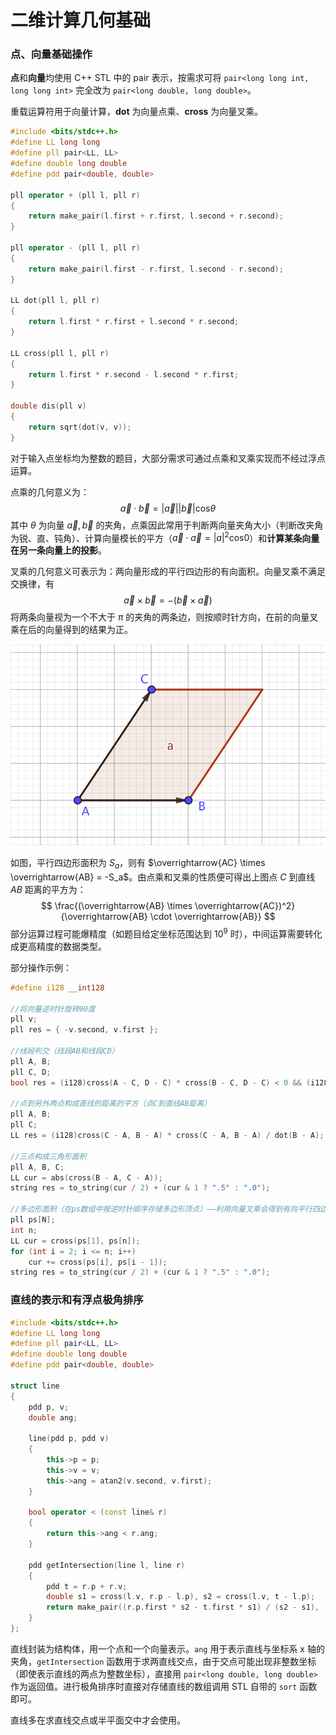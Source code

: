 # 二维计算几何基础

### 点、向量基础操作

**点**和**向量**均使用 C++ STL 中的 pair 表示，按需求可将 `pair<long long int, long long int>` 完全改为 `pair<long double, long double>`。

重载运算符用于向量计算，**dot** 为向量点乘、**cross** 为向量叉乘。

```c++
#include <bits/stdc++.h>
#define LL long long
#define pll pair<LL, LL>
#define double long double
#define pdd pair<double, double>

pll operator + (pll l, pll r)
{
    return make_pair(l.first + r.first, l.second + r.second);
}

pll operator - (pll l, pll r)
{
    return make_pair(l.first - r.first, l.second - r.second);
}

LL dot(pll l, pll r)
{
    return l.first * r.first + l.second * r.second;
}

LL cross(pll l, pll r)
{
    return l.first * r.second - l.second * r.first;
}

double dis(pll v)
{
    return sqrt(dot(v, v));
}
```

对于输入点坐标均为整数的题目，大部分需求可通过点乘和叉乘实现而不经过浮点运算。

点乘的几何意义为：
$$
\vec{a} \cdot \vec{b} = |\vec{a}||\vec{b}|\text{cos}{\theta}
$$
其中 $\theta$ 为向量 $\vec{a}, \vec{b}$ 的夹角，点乘因此常用于判断两向量夹角大小（判断改夹角为锐、直、钝角）、计算向量模长的平方（$\vec{a} \cdot \vec{a} = |a|^2 \text{cos}{0}$）和**计算某条向量在另一条向量上的投影**。

叉乘的几何意义可表示为：两向量形成的平行四边形的有向面积。向量叉乘不满足交换律，有
$$
\vec{a} \times \vec{b} = -(\vec{b} \times \vec{a})
$$
将两条向量视为一个不大于 $\pi$ 的夹角的两条边，则按顺时针方向，在前的向量叉乘在后的向量得到的结果为正。

![](image/1725966343696.png)

如图，平行四边形面积为 $S_a$，则有 $\overrightarrow{AC} \times \overrightarrow{AB} = -S_a$。由点乘和叉乘的性质便可得出上图点 $C$ 到直线 $AB$ 距离的平方为：
$$
\frac{(\overrightarrow{AB} \times \overrightarrow{AC})^2}{\overrightarrow{AB} \cdot \overrightarrow{AB}}
$$
部分运算过程可能爆精度（如题目给定坐标范围达到 $10^9$ 时），中间运算需要转化成更高精度的数据类型。

部分操作示例：

```c++
#define i128 __int128

//将向量逆时针旋转90度
pll v;
pll res = { -v.second, v.first };

//线段判交（线段AB和线段CD）
pll A, B;
pll C, D;
bool res = (i128)cross(A - C, D - C) * cross(B - C, D - C) < 0 && (i128)cross(C - A, B - A) * cross(D - A, B - A) < 0;

//点到另外两点构成直线的距离的平方（点C到直线AB距离）
pll A, B;
pll C;
LL res = (i128)cross(C - A, B - A) * cross(C - A, B - A) / dot(B - A);

//三点构成三角形面积
pll A, B, C;
LL cur = abs(cross(B - A, C - A));
string res = to_string(cur / 2) + (cur & 1 ? ".5" : ".0");

//多边形面积（在ps数组中按逆时针顺序存储多边形顶点）——利用向量叉乘会得到有向平行四边形面积的性质
pll ps[N];
int n;
LL cur = cross(ps[1], ps[n]);
for (int i = 2; i <= n; i++)
    cur += cross(ps[i], ps[i - 1]);
string res = to_string(cur / 2) + (cur & 1 ? ".5" : ".0");
```

### 直线的表示和有浮点极角排序

```c++
#include <bits/stdc++.h>
#define LL long long
#define pll pair<LL, LL>
#define double long double
#define pdd pair<double, double>

struct line
{
    pdd p, v;
    double ang;

    line(pdd p, pdd v)
    {
        this->p = p;
        this->v = v;
        this->ang = atan2(v.second, v.first);
    }

    bool operator < (const line& r)
    {
        return this->ang < r.ang;
    }

    pdd getIntersection(line l, line r)
    {
        pdd t = r.p + r.v;
        double s1 = cross(l.v, r.p - l.p), s2 = cross(l.v, t - l.p);
        return make_pair((r.p.first * s2 - t.first * s1) / (s2 - s1), (r.p.second * s2 - t.second * s1) / (s2 - s1));
    }
};
```

直线封装为结构体，用一个点和一个向量表示。`ang` 用于表示直线与坐标系 x 轴的夹角，`getIntersection` 函数用于求两直线交点，由于交点可能出现非整数坐标（即使表示直线的两点为整数坐标），直接用 `pair<long double, long double>` 作为返回值。进行极角排序时直接对存储直线的数组调用  STL 自带的 `sort` 函数即可。

直线多在求直线交点或半平面交中才会使用。